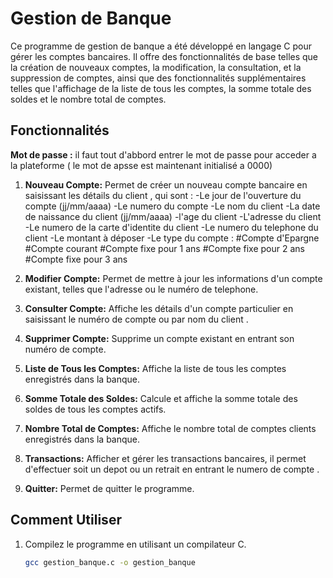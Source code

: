 # Gestion de Banque

Ce programme de gestion de banque a été développé en langage C pour gérer les comptes bancaires. Il offre des fonctionnalités de base telles que la création de nouveaux comptes, la modification, la consultation, et la suppression de comptes, ainsi que des fonctionnalités supplémentaires telles que l'affichage de la liste de tous les comptes, la somme totale des soldes et le nombre total de comptes.

## Fonctionnalités
**Mot de passe :** il faut tout d'abbord entrer le mot de passe pour acceder a la plateforme ( le mot de apsse est maintenant initialisé a 0000) 

1. **Nouveau Compte:** Permet de créer un nouveau compte bancaire en saisissant les détails du client , qui sont  :
     -Le jour de l'ouverture du compte (jj/mm/aaaa)
     -Le numero du compte
     -Le nom du client
     -La date de naissance du client (jj/mm/aaaa)
     -l'age du client
     -L'adresse du client
     -Le numero de la carte d'identite du client
     -Le numero du telephone du client
     -Le montant à déposer
     -Le type du compte : #Compte d'Epargne
                          #Compte courant
                          #Compte fixe pour 1 ans
                          #Compte fixe pour 2 ans
                          #Compte fixe pour 3 ans

3. **Modifier Compte:** Permet de mettre à jour les informations d'un compte existant, telles que l'adresse ou le numéro de telephone.

4. **Consulter Compte:** Affiche les détails d'un compte particulier en saisissant le numéro de compte ou par nom du client .

5. **Supprimer Compte:** Supprime un compte existant en entrant son numéro de compte.

6. **Liste de Tous les Comptes:** Affiche la liste de tous les comptes enregistrés dans la banque.

7. **Somme Totale des Soldes:** Calcule et affiche la somme totale des soldes de tous les comptes actifs.

8. **Nombre Total de Comptes:** Affiche le nombre total de comptes clients enregistrés dans la banque.

9. **Transactions:** Afficher et gérer les transactions bancaires, il permet d'effectuer soit un depot ou un retrait en entrant le numero de compte .

10. **Quitter:** Permet de quitter le programme.

## Comment Utiliser

1. Compilez le programme en utilisant un compilateur C.

   ```bash
   gcc gestion_banque.c -o gestion_banque
